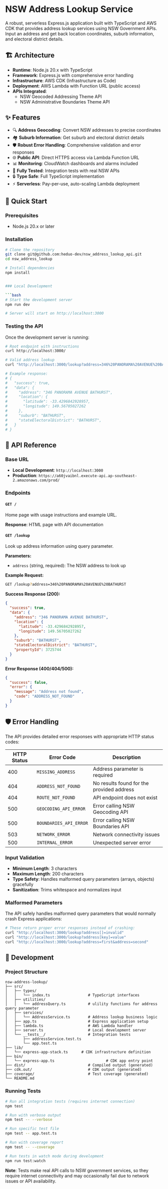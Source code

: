 # NSW Address Lookup Service

A robust, serverless Express.js application built with TypeScript and AWS CDK that provides address lookup services using NSW Government APIs. Input an address and get back location coordinates, suburb information, and electoral district details.

## 🏗️ Architecture

- **Runtime**: Node.js 20.x with TypeScript
- **Framework**: Express.js with comprehensive error handling
- **Infrastructure**: AWS CDK (Infrastructure as Code)
- **Deployment**: AWS Lambda with Function URL (public access)
- **APIs Integrated**:
  - NSW Geocoded Addressing Theme API
  - NSW Administrative Boundaries Theme API

## ✨ Features

- 🔍 **Address Geocoding**: Convert NSW addresses to precise coordinates
- 🏘️ **Suburb Information**: Get suburb and electoral district details
- 🛡️ **Robust Error Handling**: Comprehensive validation and error responses
- 🌐 **Public API**: Direct HTTPS access via Lambda Function URL
- 📊 **Monitoring**: CloudWatch dashboards and alarms included
- 🧪 **Fully Tested**: Integration tests with real NSW APIs
- 🔒 **Type Safe**: Full TypeScript implementation
- ⚡ **Serverless**: Pay-per-use, auto-scaling Lambda deployment

## 🚀 Quick Start

### Prerequisites

- Node.js 20.x or later

### Installation

```bash
# Clone the repository
git clone git@github.com:heduo-dev/nsw_address_lookup_api.git
cd nsw_address_lookup

# Install dependencies
npm install


### Local Development

```bash
# Start the development server
npm run dev

# Server will start on http://localhost:3000
```

### Testing the API

Once the development server is running:

```bash
# Root endpoint with instructions
curl http://localhost:3000/

# Valid address lookup
curl "http://localhost:3000/lookup?address=346%20PANORAMA%20AVENUE%20BATHURST"

# Example response:
# {
#   "success": true,
#   "data": {
#     "address": "346 PANORAMA AVENUE BATHURST",
#     "location": {
#       "latitude": -33.4296842928957,
#       "longitude": 149.56705027262
#     },
#     "suburb": "BATHURST",
#     "stateElectoralDistrict": "BATHURST",
#   }
# }
```


## 📡 API Reference

### Base URL
- **Local Development**: `http://localhost:3000`
- **Production**: `https://a60jvaibnl.execute-api.ap-southeast-2.amazonaws.com/prod/`

### Endpoints

#### `GET /`
Home page with usage instructions and example URL.

**Response**: HTML page with API documentation

#### `GET /lookup`
Look up address information using query parameter.

**Parameters:**
- `address` (string, required): The NSW address to look up

**Example Request:**
```bash
GET /lookup?address=346%20PANORAMA%20AVENUE%20BATHURST
```

**Success Response (200):**
```json
{
  "success": true,
  "data": {
    "address": "346 PANORAMA AVENUE BATHURST",
    "location": {
      "latitude": -33.4296842928957,
      "longitude": 149.56705027262
    },
    "suburb": "BATHURST",
    "stateElectoralDistrict": "BATHURST",
    "propertyId": 3725744
  }
}
```

**Error Response (400/404/500):**
```json
{
  "success": false,
  "error": {
    "message": "Address not found",
    "code": "ADDRESS_NOT_FOUND"
  }
}
```

## 🛡️ Error Handling

The API provides detailed error responses with appropriate HTTP status codes:

| HTTP Status | Error Code | Description |
|-------------|------------|-------------|
| 400 | `MISSING_ADDRESS` | Address parameter is required |
| 404 | `ADDRESS_NOT_FOUND` | No results found for the provided address |
| 404 | `ROUTE_NOT_FOUND` | API endpoint does not exist |
| 500 | `GEOCODING_API_ERROR` | Error calling NSW Geocoding API |
| 500 | `BOUNDARIES_API_ERROR` | Error calling NSW Boundaries API |
| 503 | `NETWORK_ERROR` | Network connectivity issues |
| 500 | `INTERNAL_ERROR` | Unexpected server error |

### Input Validation

- **Minimum Length**: 3 characters
- **Maximum Length**: 200 characters
- **Type Safety**: Handles malformed query parameters (arrays, objects) gracefully
- **Sanitization**: Trims whitespace and normalizes input

### Malformed Parameters

The API safely handles malformed query parameters that would normally crash Express applications:

```bash
# These return proper error responses instead of crashing:
curl "http://localhost:3000/lookup?address[]=invalid"
curl "http://localhost:3000/lookup?address[key]=value"
curl "http://localhost:3000/lookup?address=first&address=second"
```

## 🔧 Development

### Project Structure

```
nsw-address-lookup/
├── src/
│   ├── types/
│   │   └── index.ts                 # TypeScript interfaces
│   ├── utilities/
│   │   └── addressQuery.ts          # ulility functions for address query parameter
│   ├── services/
│   │   └── AddressService.ts        # Address lookup business logic
│   ├── app.ts                       # Express application setup
│   ├── lambda.ts                    # AWS Lambda handler
│   ├── server.ts                    # Local development server
│   └── __tests__/                   # Integration tests
│       ├── addressService.test.ts
│       └── app.test.ts
├── lib/
│   └── express-app-stack.ts      # CDK infrastructure definition
├── bin/
│   └── express-app.ts                       # CDK app entry point
├── dist/                            # Compiled output (generated)
├── cdk.out/                         # CDK output (generated)
├── coverage/                        # Test coverage (generated)
└── README.md
```

### Running Tests

```bash
# Run all integration tests (requires internet connection)
npm test

# Run with verbose output
npm test -- --verbose

# Run specific test file
npm test -- app.test.ts

# Run with coverage report
npm test -- --coverage

# Run tests in watch mode during development
npm run test:watch
```

**Note**: Tests make real API calls to NSW government services, so they require internet connectivity and may occasionally fail due to network issues or API availability.
